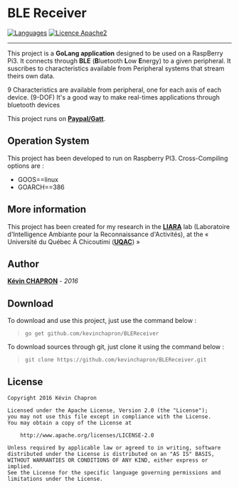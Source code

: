 # BLE Receiver

[![Languages](https://img.shields.io/badge/languages-En-green.svg)]()
[![Licence Apache2](https://img.shields.io/hexpm/l/plug.svg)](http://www.apache.org/licenses/LICENSE-2.0)

---

This project is a **GoLang application** designed to be used on a RaspBerry Pi3.
It connects through **BLE** (**B**luetooth **L**ow **E**nergy) to a given peripheral.
It suscribes to characteristics available from Peripheral systems that stream theirs own data.

9 Characteristics are available from peripheral, one for each axis of each device. (9-DOF)
It's a good way to make real-times applications through bluetooth devices

This project runs on **[Paypal/Gatt](https://github.com/paypal/gatt/)**.

Operation System
----------------

This project has been developed to run on Raspberry PI3.
Cross-Compiling options are : 
* GOOS==linux
* GOARCH==386

More information
----------------


This project has been created for my research in the **[LIARA](http://liara.uqac.ca/)** lab 
(Laboratoire d'Intelligence Ambiante pour la Reconnaissance d'Activités), at the 
« Université du Québec À Chicoutimi (**[UQAC](http://www.uqac.ca/)**) »

Author
------

**[Kévin CHAPRON](http://kevin-chapron.fr/)** - _2016_

Download
--------

To download and use this project, just use the command below : 
> ```go get github.com/kevinchapron/BLEReceiver```

To download sources through git, just clone it using the command below : 
> ```git clone https://github.com/kevinchapron/BLEReceiver.git```

License
-------

    Copyright 2016 Kévin Chapron

    Licensed under the Apache License, Version 2.0 (the "License");
    you may not use this file except in compliance with the License.
    You may obtain a copy of the License at

        http://www.apache.org/licenses/LICENSE-2.0

    Unless required by applicable law or agreed to in writing, software
    distributed under the License is distributed on an "AS IS" BASIS,
    WITHOUT WARRANTIES OR CONDITIONS OF ANY KIND, either express or implied.
    See the License for the specific language governing permissions and
    limitations under the License.
